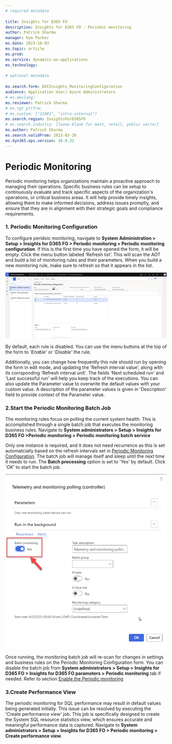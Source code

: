 ```yaml
---
# required metadata

title: Insights for D365 FO
description: Insights for D365 FO - Periodic monitoring
author: Patrick Sharma
manager: Kym Parker
ms.date: 2023-10-03
ms.topic: article
ms.prod: 
ms.service: dynamics-ax-applications
ms.technology: 

# optional metadata

ms.search.form: DXCInsights_MonitoringConfiguration
audience: Application User/ Azure Administrators
# ms.devlang: 
ms.reviewer: Patrick Sharma
# ms.tgt_pltfrm: 
# ms.custom: ["21901", "intro-internal"]
ms.search.region: InsightsForD365FO
# ms.search.industry: [leave blank for most, retail, public sector]
ms.author: Patrick Sharma
ms.search.validFrom: 2023-03-28
ms.dyn365.ops.version: 10.0.32
---
```


# Periodic Monitoring

Periodic monitoring helps organizations maintain a proactive approach to managing their operations. Specific business rules can be setup to continuously evaluate and track specific aspects of the organization's operations, or critical business areas. It will help provide timely insights, allowing them to make informed decisions, address issues promptly, and ensure that they are in alignment with their strategic goals and compliance requirements.

### 1. Periodic Monitoring Configuration 

To configure peridoic monitoring, navigate to **System Administration > Setup > Insights for D365 FO > Periodic monitoring > Periodic monitoring configuration**. If this is the first time you have opened the form, it will be empty. 
Click the menu button labeled ‘Refresh list’. This will scan the AOT and build a list of monitoring rules and their parameters. 
When you build a new monitoring rule, make sure to refresh so that it appears in the list.

![Configure_Periodic_monitoring](../IMAGES/Configure_Periodic_monitoring.png)

By default, each rule is disabled. You can use the menu buttons at the top of the form to *‘Enable’* or *‘Disable’* the rule. 

Additionally, you can change how frequently this rule should run by opening the form in edit mode, and updating the 'Refresh interval value', along with its corrsponding 'Refresh interval unit'. The fields 'Next scheduled run' and 'Last successful run' will help you keep track of the executions. You can also update the Parameter value to overwrite the default values with your custom value. A description of the parameter values is given in 'Description' field to provide context of the Parameter value.

### 2.Start the Periodic Monitoring Batch Job
The monitoring rules focus on polling the current system health. This is accomplished through a single batch job that executes the monitoring business rules. Navigate to **System administrators > Setup > Insights for D365 FO >Periodic monitoring > Periodic monitoring batch service**

Only one instance is required, and it does not need recurrence as this is set automatcially based on the refresh intervals set in [Periodic Monitoring Configuration](Periodic_monitoring_configuration.md#1-periodic-monitoring-configuration). The batch job will manage itself and sleep until the next time it needs to run. The **Batch processing** option is set to 'Yes' by default. Click *'OK'* to start the batch job.

![Monitoring_batch](../IMAGES/Monitoring_batch.png)

Once running, the monitoring batch job will re-scan for changes in settings and business rules on the Periodic Monitoring Configuration form. You can disable the batch job from **System administrators > Setup > Insights for D365 FO > Insights for D365 FO parameters > Periodic monitoring** tab if needed. Refer to section [Enable the Periodic monitoring](../setup.md#6-enable-the-periodic-monitoring)

### 3.Create Performance View
The periodic monitoring for SQL performance may  result in default values being generated initially. This issue can be resolved by executing the 'Create performance view' job. This job is specifically designed to create the System SQL resource statistics view, which ensures accurate and meaningful performance data is captured. Navigate to **System administrators > Setup > Insights for D365 FO > Periodic monitoring > Create performance view**. 
